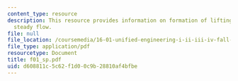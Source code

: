 ```yaml
---
content_type: resource
description: This resource provides information on formation of lifting flow and established
  steady flow.
file: null
file_location: /coursemedia/16-01-unified-engineering-i-ii-iii-iv-fall-2005-spring-2006/d608811c5c62f1d00c9b28810af4bfbe_f01_sp.pdf
file_type: application/pdf
resourcetype: Document
title: f01_sp.pdf
uid: d608811c-5c62-f1d0-0c9b-28810af4bfbe
---
```

